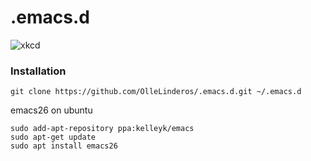 # .emacs.d

![xkcd](https://imgs.xkcd.com/comics/real_programmers.png)

### Installation
```
git clone https://github.com/OlleLinderos/.emacs.d.git ~/.emacs.d
```

emacs26 on ubuntu
```
sudo add-apt-repository ppa:kelleyk/emacs
sudo apt-get update
sudo apt install emacs26
```
